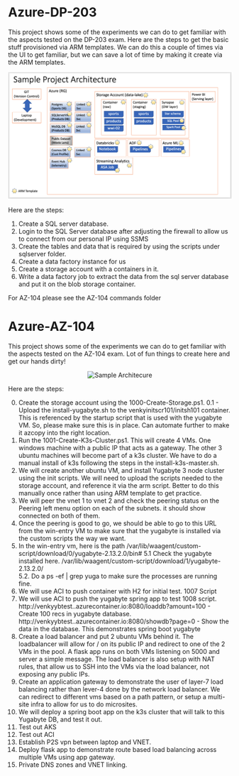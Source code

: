 # Azure-DP-203

This project shows some of the experiments we can do to get familiar with the aspects tested on the DP-203 exam. Here are the steps to get the basic stuff provisioned via ARM templates. We can do this a couple of times via the UI to get familiar, but we can save a lot of time by making it create via the ARM templates. 

<p align="center">
  <img src="SampleArchitecture.png" title="Sample Architecure">
</p>

Here are the steps:

1. Create a SQL server database. 
2. Login to the SQL Server database after adjusting the firewall to allow us to connect from our personal IP using SSMS
3. Create the tables and data that is required by using the scripts under sqlserver folder.
4. Create a data factory instance for us
5. Create a storage account with a containers in it.    
6. Write a data factory job to extract the data from the sql server database and put it on the blob storage container.


For AZ-104 please see the AZ-104 commands folder 
# Azure-AZ-104

This project shows some of the experiments we can do to get familiar with the aspects tested on the AZ-104 exam. Lot of fun things to create here and get our hands dirty! 

<p align="center">
  <img src="images/AZ-104-SampleArchitecture.png" title="Sample Architecure">
</p>

Here are the steps:

0. Create the storage account using the 1000-Create-Storage.ps1.
0.1 - Upload the install-yugabyte.sh to the venkyinitscr101/initsh101 container. This is referenced by the startup script that is used with the yugabyte VM. So, please make sure this is in place. Can automate further to make it azcopy into the right location.
1. Run the 1001-Create-K3s-Cluster.ps1. This will create 4 VMs. One windows machine with a public IP that acts as a gateway. The other 3 ubuntu machines will become part of a k3s cluster. We have to do a manual install of k3s following the steps in the install-k3s-master.sh. 
2. We will create another ubuntu VM, and install Yugabyte 3 node cluster using the init scripts. We will need to upload the scripts needed to the storage account, and reference it via the arm script. Better to do this manually once rather than using ARM template to get practice.
3. We will peer the vnet 1 to vnet 2 and check the peering status on the Peering left menu option on each of the subnets. it should show connected on both of them.
4. Once the peering is good to go, we should be able to go to this URL from the win-entry VM to make sure that the yugabyte is installed via the custom scripts the way we want.
5. In the win-entry vm, here is the path 
    /var/lib/waagent/custom-script/download/0/yugabyte-2.13.2.0/bin#
5.1 Check the yugabyte installed here.
  /var/lib/waagent/custom-script/download/1/yugabyte-2.13.2.0/    
5.2. Do a ps -ef | grep yuga to make sure the processes are running fine.
6. We will use ACI to push container with H2 for initial test. 1007 Script
7. We will use ACI to push the yugabyte spring app to test 1008 script.
    http://venkyybtest.<region>.azurecontainer.io:8080/loaddb?amount=100 - Create 100 recs in yugabyte database.
    http://venkyybtest.<region>.azurecontainer.io:8080/showdb?page=0 - Show the data in the database. This demonstrates spring boot yugabyte
8. Create a load balancer and put 2 ubuntu VMs behind it. The loadbalancer will allow for / on its public IP and redirect to one of the 2 VMs in the pool. A flask app runs on both VMs listening on 5000 and server a simple message. The load balancer is also setup with NAT rules, that allow us to SSH into the VMs via the load balancer, not exposing any public IPs. 
9. Create an application gateway to demonstrate the user of layer-7 load balancing rather than lever-4 done by the network load balancer. We can redirect to different vms  based on a path pattern, or setup a multi-site infra to allow for us to do microsites.
10. We will deploy a spring boot app on the k3s cluster that will talk to this Yugabyte DB, and test it out.
11. Test out AKS
12. Test out ACI
13. Establish P2S vpn between laptop and VNET.
14. Deploy flask app to demonstrate route based load balancing across multiple VMs using app gateway.
15. Private DNS zones and VNET linking.
